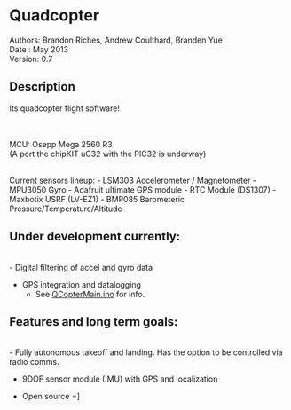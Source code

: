 Quadcopter
==========

Authors: Brandon Riches, Andrew Coulthard, Branden Yue  <br />
Date   : May 2013 <br />
Version: 0.7 <br />

Description
-----------

Its quadcopter flight software!  
<br /><br />

MCU: Osepp Mega 2560 R3   
(A port the chipKIT uC32 with the PIC32 is underway)


<br />
Current sensors lineup:
 - LSM303 Accelerometer / Magnetometer 
 - MPU3050 Gyro
 - Adafruit ultimate GPS module
 - RTC Module (DS1307)
 - Maxbotix USRF (LV-EZ1)
 - BMP085 Barometeric Pressure/Temperature/Altitude
 

Under development currently:
----------------------------

 <br />
  - Digital filtering of accel and gyro data <br />

  - GPS integration and datalogging <br />
      - See [QCopterMain.ino](https://github.com/briches/Quadcopter/blob/master/QCopterMain/QCopterMain.ino) for info. <br />


Features and long term goals:
----------------------------
   <br />
  - Fully autonomous takeoff and landing. Has the option to be controlled via radio comms. <br />

  - 9DOF sensor module (IMU) with GPS and localization  <br />
  
  - Open source =]
   <br />
   <br />


